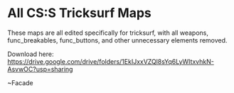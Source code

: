 # All CS:S Tricksurf Maps 

These maps are all edited specifically for tricksurf, with all weapons, func_breakables, func_buttons, and other unnecessary elements removed. 

Download here: https://drive.google.com/drive/folders/1EkIJxxVZQl8sYq6LyWItxvhkN-AsvwOC?usp=sharing

~Facade
